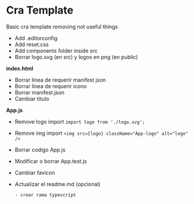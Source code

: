 # Cra Template

Basic cra template removing not useful things

- Add .editorconfig
- Add reset.css
- Add components folder inside src
- Borrar logo.svg (en src) y logos en png (en public)

**index.html**
- Borrar linea de requerir manifest json
- Borrar linea de requerir icono
- Borrar manifest.json
- Cambiar titulo

**App.js**
- Remove logo import `import logo from './logo.svg';`
- Remove img import `<img src={logo} className="App-logo" alt="logo" />`

- Borrar codigo App.js
- Modificar o borrar App.test.js
- Cambiar favicon
- Actualizar el readme.md (opcional)

      - crear rama typescript
